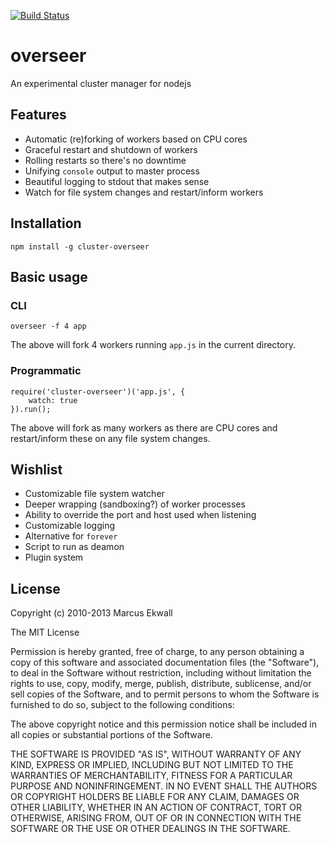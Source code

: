[![Build Status](https://travis-ci.org/mekwall/overseer.png)](https://travis-ci.org/mekwall/overseer)

# overseer
An experimental cluster manager for nodejs

## Features

* Automatic (re)forking of workers based on CPU cores
* Graceful restart and shutdown of workers
* Rolling restarts so there's no downtime
* Unifying `console` output to master process
* Beautiful logging to stdout that makes sense
* Watch for file system changes and restart/inform workers

## Installation

    npm install -g cluster-overseer

## Basic usage

### CLI

    overseer -f 4 app
    
The above will fork 4 workers running `app.js` in the current directory.

### Programmatic

    require('cluster-overseer')('app.js', {
        watch: true
    }).run();
    
The above will fork as many workers as there are CPU cores and restart/inform these on any file system changes.

## Wishlist

* Customizable file system watcher
* Deeper wrapping (sandboxing?) of worker processes
* Ability to override the port and host used when listening
* Customizable logging
* Alternative for `forever`
* Script to run as deamon
* Plugin system

## License

Copyright (c) 2010-2013 Marcus Ekwall

The MIT License

Permission is hereby granted, free of charge, to any person obtaining a copy of this software and associated documentation files (the "Software"), to deal in the Software without restriction, including without limitation the rights to use, copy, modify, merge, publish, distribute, sublicense, and/or sell copies of the Software, and to permit persons to whom the Software is furnished to do so, subject to the following conditions:

The above copyright notice and this permission notice shall be included in all copies or substantial portions of the Software.

THE SOFTWARE IS PROVIDED "AS IS", WITHOUT WARRANTY OF ANY KIND, EXPRESS OR IMPLIED, INCLUDING BUT NOT LIMITED TO THE WARRANTIES OF MERCHANTABILITY, FITNESS FOR A PARTICULAR PURPOSE AND NONINFRINGEMENT. IN NO EVENT SHALL THE AUTHORS OR COPYRIGHT HOLDERS BE LIABLE FOR ANY CLAIM, DAMAGES OR OTHER LIABILITY, WHETHER IN AN ACTION OF CONTRACT, TORT OR OTHERWISE, ARISING FROM, OUT OF OR IN CONNECTION WITH THE SOFTWARE OR THE USE OR OTHER DEALINGS IN THE SOFTWARE.
